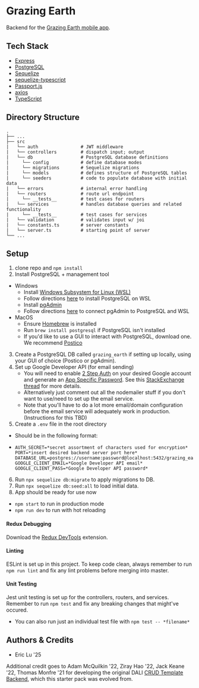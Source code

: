 # Grazing Earth
Backend for the [Grazing Earth mobile app](https://github.com/dali-lab/grazing-earth-backend).

## Tech Stack
  - [Express](https://expressjs.com/)
  - [PostgreSQL](https://www.postgresql.org/)
  - [Sequelize](https://sequelize.org/)
  - [sequelize-typescript](https://www.npmjs.com/package/sequelize-typescript)
  - [Passport.js](https://www.passportjs.org/)
  - [axios](https://github.com/axios/axios)
  - [TypeScript](https://www.typescriptlang.org/docs/)

## Directory Structure

    .
    ├── ...         
    ├── src                    
    |   └── auth                # JWT middleware
    |   └── controllers         # dispatch input; output
    |   └── db                  # PostgreSQL database definitions
    |     └── config            # define database modes
    |     └── migrations        # Sequelize migrations
    |     └── models            # defines structure of PostgreSQL tables
    |     └── seeders           # code to populate database with initial data
    |   └── errors              # internal error handling
    |   └── routers             # route url endpoint
    |     └── __tests__         # test cases for routers
    |   └── services            # handles database queries and related functionality
    |     └── __tests__         # test cases for services
    |   └── validation          # validates input w/ joi
    |   └── constants.ts        # server constants
    |   └── server.ts           # starting point of server
    └── ...

## Setup

1. clone repo and `npm install`
2. Install PostgreSQL + management tool
  - Windows
    - Install [Windows Subsystem for Linux (WSL)](https://ubuntu.com/tutorials/install-ubuntu-on-wsl2-on-windows-10#1-overview)
    - Follow directions [here](https://docs.microsoft.com/en-us/windows/wsl/tutorials/wsl-database#install-postgresql) to install PostgreSQL on WSL
    - Install [pgAdmin](https://www.pgadmin.org/)
    - Follow directions [here](https://www.vultr.com/docs/install-pgadmin-4-for-postgresql-database-server-on-ubuntu-linux/) to connect pgAdmin to PostgreSQL and WSL
  - MacOS
    - Ensure [Homebrew](https://brew.sh/) is installed
    - Run `brew install postgresql` if PostgreSQL isn't installed
    - If you'd like to use a GUI to interact with PostgreSQL, download one. We recommend [Postico](https://eggerapps.at/postico/)
3. Create a PostgreSQL DB called `grazing_earth` if setting up locally, using your GUI of choice (Postico or pgAdmin).
4. Set up Google Developer API (for email sending)
   - You will need to enable [2 Step Auth](https://support.google.com/accounts/answer/185839) on your desired Google account and generate an [App Specific Password](https://myaccount.google.com/security). See this [StackExchange thread](https://stackoverflow.com/questions/19877246/nodemailer-with-gmail-and-nodejs?answertab=modifieddesc#tab-top) for more details.
   - Alternatively just comment out all the nodemailer stuff if you don't want to use/need to set up the email service.
   - Note that you'll have to do a lot more email/domain configuration before the email service will adequately work in production. (Instructions for this TBD)
5. Create a `.env` file in the root directory
  - Should be in the following format:
  - ```
    AUTH_SECRET=*secret assortment of characters used for encryption*
    PORT=*insert desired backend server port here*
    DATABASE_URL=postgres://username:password@localhost:5432/grazing_earth
    GOOGLE_CLIENT_EMAIL=*Google Developer API email*
    GOOGLE_CLIENT_PASS=*Google Developer API password*
    ```
6. Run `npx sequelize db:migrate` to apply migrations to DB.
7. Run `npx sequelize db:seed:all` to load initial data.
8. App should be ready for use now
  - `npm start` to run in production mode
  - `npm run dev` to run with hot reloading

#### Redux Debugging

Download the [Redux DevTools](https://chrome.google.com/webstore/detail/redux-devtools/lmhkpmbekcpmknklioeibfkpmmfibljd?hl=en) extension.

#### Linting

ESLint is set up in this project. To keep code clean, always remember to run `npm run lint` and fix any lint problems before merging into master.

#### Unit Testing

Jest unit testing is set up for the controllers, routers, and services. Remember to run `npm test` and fix any breaking changes that might've occured. 
  - You can also run just an individual test file with `npm test -- *filename*`

## Authors & Credits
- Eric Lu '25

Additional credit goes to Adam McQuilkin '22, Ziray Hao '22, Jack Keane '22, Thomas Monfre '21 for developing the original DALI [CRUD Template Backend](https://github.com/dali-lab/crud-template-backend), which this starter pack was evolved from.
